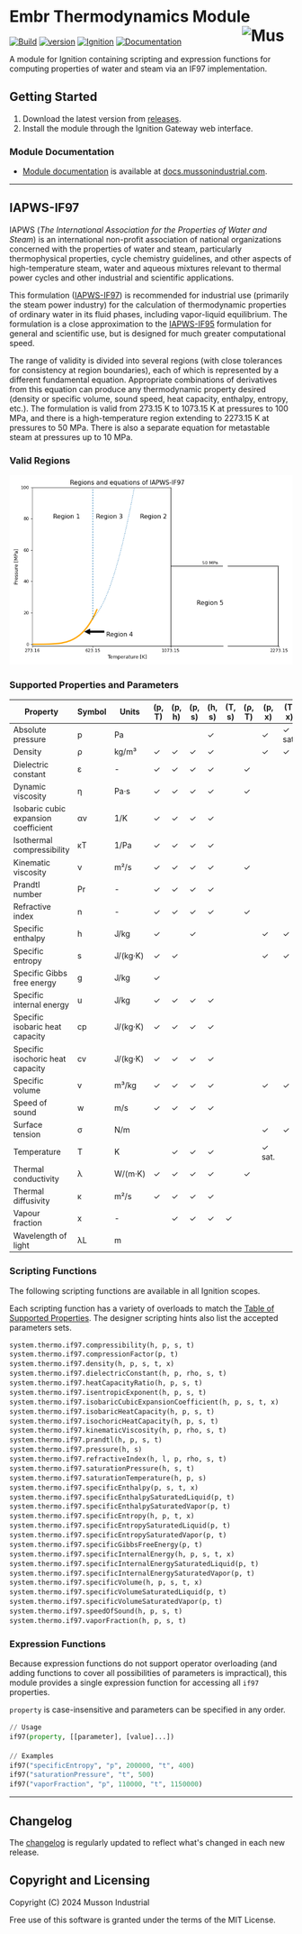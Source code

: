 # Embr Thermodynamics Module [<img src="https://cdn.mussonindustrial.com/files/public/images/emblem.svg" alt="Musson Industrial Logo" width="90" height="40" align="right">][embr]

[![Build](https://github.com/mussonindustrial/embr/actions/workflows/build.yml/badge.svg)]()
[![version](https://img.shields.io/github/v/release/mussonindustrial/embr?filter=*thermo*&label=Latest)](CHANGELOG.md)
[![Ignition](https://img.shields.io/badge/Ignition-8.1.33+-rebeccapurple.svg)](https://inductiveautomation.com/)
[![Documentation](https://img.shields.io/badge/Documentation-docs.mussonindustrial.com-white.svg?logo=docusaurus)](https://docs.mussonindustrial.com/ignition/embr-thermodynamics/)

A module for Ignition containing scripting and expression functions for computing properties of water and steam via an IF97 implementation.


## Getting Started

1. Download the latest version from [releases].
2. Install the module through the Ignition Gateway web interface.

### Module Documentation

- [Module documentation] is available at [docs.mussonindustrial.com].

---

## IAPWS-IF97

IAPWS (_The International Association for the Properties of Water and Steam_) is an international non-profit association of national organizations concerned with the properties of water and steam, particularly thermophysical properties, cycle chemistry guidelines, and other aspects of high-temperature steam, water and aqueous mixtures relevant to thermal power cycles and other industrial and scientific applications.

This formulation ([IAPWS-IF97]) is recommended for industrial use (primarily the steam power industry) for the calculation of thermodynamic properties of ordinary water in its fluid phases, including vapor-liquid equilibrium.
The formulation is a close approximation to the [IAPWS-IF95] formulation for general and scientific use, but is designed for much greater computational speed.

The range of validity is divided into several regions (with close tolerances for consistency at region boundaries), each of which is represented by a different fundamental equation.
Appropriate combinations of derivatives from this equation can produce any thermodynamic property desired (density or specific volume, sound speed, heat capacity, enthalpy, entropy, etc.).
The formulation is valid from 273.15 K to 1073.15 K at pressures to 100 MPa, and there is a high-temperature region extending to 2273.15 K at pressures to 50 MPa.
There is also a separate equation for metastable steam at pressures up to 10 MPa.

### Valid Regions

![if97 regions](docs/if97-regions.png)

### Supported Properties and Parameters

| Property                                   | Symbol | Units       | (p, T) | (p, h) | (p, s) | (h, s) | (T, s) | (ρ, T) | (p, x) | (T, x) |
|--------------------------------------------|--------|-------------|--------|--------|--------|--------|--------|--------|--------|--------|
| Absolute pressure                          | p      | Pa          |        |        |        | ✓      |        |        | ✓      | ✓ sat. |
| Density                                    | ρ      | kg/m³       | ✓      | ✓      | ✓      | ✓      |        |        | ✓      | ✓      |
| Dielectric constant                        | ε      | -           | ✓      | ✓      | ✓      | ✓      |        | ✓      |        |        |
| Dynamic viscosity                          | η      | Pa·s        | ✓      | ✓      | ✓      | ✓      |        | ✓      |        |        |
| Isobaric cubic expansion coefficient       | αv     | 1/K         | ✓      | ✓      | ✓      | ✓      |        |        |        |        |
| Isothermal compressibility                 | κT     | 1/Pa        | ✓      | ✓      | ✓      | ✓      |        |        |        |        |
| Kinematic viscosity                        | ν      | m²/s        | ✓      | ✓      | ✓      | ✓      |        | ✓      |        |        |
| Prandtl number                             | Pr     | -           | ✓      | ✓      | ✓      | ✓      |        |        |        |        |
| Refractive index                           | n      | -           | ✓      | ✓      | ✓      | ✓      |        | ✓      |        |        |
| Specific enthalpy                          | h      | J/kg        | ✓      |        | ✓      |        |        |        | ✓      | ✓      |
| Specific entropy                           | s      | J/(kg·K)    | ✓      | ✓      |        |        |        |        | ✓      | ✓      |
| Specific Gibbs free energy                 | g      | J/kg        | ✓      |        |        |        |        |        |        |        |
| Specific internal energy                   | u      | J/kg        | ✓      | ✓      | ✓      | ✓      |        |        |        |        |
| Specific isobaric heat capacity            | cp     | J/(kg·K)    | ✓      | ✓      | ✓      | ✓      |        |        |        |        |
| Specific isochoric heat capacity           | cv     | J/(kg·K)    | ✓      | ✓      | ✓      | ✓      |        |        |        |        |
| Specific volume                            | v      | m³/kg       | ✓      | ✓      | ✓      | ✓      |        |        | ✓      | ✓      |
| Speed of sound                             | w      | m/s         | ✓      | ✓      | ✓      | ✓      |        |        |        |        |
| Surface tension                            | σ      | N/m         |        |        |        |        |        |        | ✓      | ✓      |
| Temperature                                | T      | K           |        | ✓      | ✓      | ✓      |        |        | ✓ sat. |        |
| Thermal conductivity                       | λ      | W/(m·K)     | ✓      | ✓      | ✓      | ✓      |        | ✓      |        |        |
| Thermal diffusivity                        | κ      | m²/s        | ✓      | ✓      | ✓      | ✓      |        |        |        |        |
| Vapour fraction                            | x      | -           |        | ✓      | ✓      | ✓      | ✓      |        |        |        |
| Wavelength of light                        | λL     | m           |        |        |        |        |        |        |        |        |

### Scripting Functions

The following scripting functions are available in all Ignition scopes.

Each scripting function has a variety of overloads to match the [Table of Supported Properties](#supported-properties-and-parameters).
The designer scripting hints also list the accepted parameters sets.

```python
system.thermo.if97.compressibility(h, p, s, t)
system.thermo.if97.compressionFactor(p, t)
system.thermo.if97.density(h, p, s, t, x)
system.thermo.if97.dielectricConstant(h, p, rho, s, t)
system.thermo.if97.heatCapacityRatio(h, p, s, t)
system.thermo.if97.isentropicExponent(h, p, s, t)
system.thermo.if97.isobaricCubicExpansionCoefficient(h, p, s, t, x)
system.thermo.if97.isobaricHeatCapacity(h, p, s, t)
system.thermo.if97.isochoricHeatCapacity(h, p, s, t)
system.thermo.if97.kinematicViscosity(h, p, rho, s, t)
system.thermo.if97.prandtl(h, p, s, t)
system.thermo.if97.pressure(h, s)
system.thermo.if97.refractiveIndex(h, l, p, rho, s, t)
system.thermo.if97.saturationPressure(h, s, t)
system.thermo.if97.saturationTemperature(h, p, s)
system.thermo.if97.specificEnthalpy(p, s, t, x)
system.thermo.if97.specificEnthalpySaturatedLiquid(p, t)
system.thermo.if97.specificEnthalpySaturatedVapor(p, t)
system.thermo.if97.specificEntropy(h, p, t, x)
system.thermo.if97.specificEntropySaturatedLiquid(p, t)
system.thermo.if97.specificEntropySaturatedVapor(p, t)
system.thermo.if97.specificGibbsFreeEnergy(p, t)
system.thermo.if97.specificInternalEnergy(h, p, s, t, x)
system.thermo.if97.specificInternalEnergySaturatedLiquid(p, t)
system.thermo.if97.specificInternalEnergySaturatedVapor(p, t)
system.thermo.if97.specificVolume(h, p, s, t, x)
system.thermo.if97.specificVolumeSaturatedLiquid(p, t)
system.thermo.if97.specificVolumeSaturatedVapor(p, t)
system.thermo.if97.speedOfSound(h, p, s, t)
system.thermo.if97.vaporFraction(h, p, s, t)
```

### Expression Functions

Because expression functions do not support operator overloading (and adding functions to cover all possibilities of parameters is impractical), this module provides a single expression function for accessing all `if97` properties.

`property` is case-insensitive and parameters can be specified in any order.

```python
// Usage
if97(property, [[parameter], [value]...])
    
// Examples
if97("specificEntropy", "p", 200000, "t", 400)
if97("saturationPressure", "t", 500)
if97("vaporFraction", "p", 110000, "t", 1150000)
```

---

## Changelog

The [changelog](./CHANGELOG.md) is regularly updated to reflect what's changed in each new release.

## Copyright and Licensing

Copyright (C) 2024 Musson Industrial

Free use of this software is granted under the terms of the MIT License.

[embr]: https://github.com/mussonindustrial/embr
[releases]: https://github.com/mussonindustrial/embr/releases
[docs.mussonindustrial.com]: https://docs.mussonindustrial.com
[Module documentation]: https://docs.mussonindustrial.com/ignition/embr-thermodynamics
[IAPWS-IF97]: http://www.iapws.org/relguide/IF97-Rev.html
[IAPWS-IF95]: http://www.iapws.org/relguide/IAPWS-95.html
